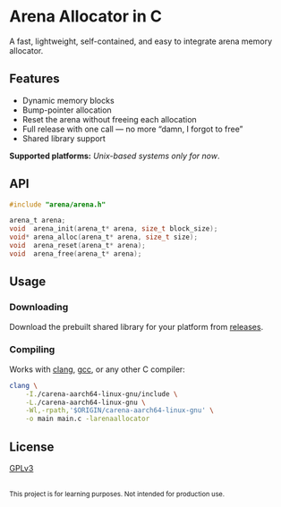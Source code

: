 # Arena Allocator in C

A fast, lightweight, self-contained, and easy to integrate arena memory allocator.

## Features
- Dynamic memory blocks
- Bump-pointer allocation
- Reset the arena without freeing each allocation
- Full release with one call — no more “damn, I forgot to free”
- Shared library support


**Supported platforms:** _Unix-based systems only for now_.


## API

```c
#include "arena/arena.h"

arena_t arena;
void  arena_init(arena_t* arena, size_t block_size);
void* arena_alloc(arena_t* arena, size_t size);
void  arena_reset(arena_t* arena);
void  arena_free(arena_t* arena);
```

## Usage

### Downloading
Download the prebuilt shared library for your platform from [releases](https://github.com/makestatic/carena/releases).

### Compiling
Works with [clang](https://clang.llvm.org/), [gcc](https://gcc.gnu.org/), or any other C compiler:

```sh
clang \
    -I./carena-aarch64-linux-gnu/include \
    -L./carena-aarch64-linux-gnu \
    -Wl,-rpath,'$ORIGIN/carena-aarch64-linux-gnu' \
    -o main main.c -larenaallocator
```

## License
[GPLv3](LICENSE)

</br>
<sub>This project is for learning purposes. Not intended for production use.</sub>

